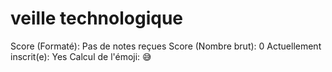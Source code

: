 # veille technologique

Score (Formaté): Pas de notes reçues
Score (Nombre brut): 0
Actuellement inscrit(e): Yes
Calcul de l'émoji: 😅

[](Sans%20titre%20145d6ab9337f8084b586df23a0ac94a8.md)